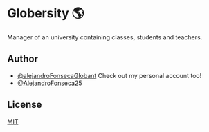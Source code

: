
# Globersity 🌎

Manager of an university containing classes, students and teachers.




## Author

- [@alejandroFonsecaGlobant](https://www.github.com/alejandroFonsecaGlobant)
Check out my personal account too!
- [@AlejandroFonseca25](https://www.github.com/AlejandroFonseca25)


## License

[MIT](https://github.com/alejandroFonsecaGlobant/Globersity/blob/main/LICENSE)


